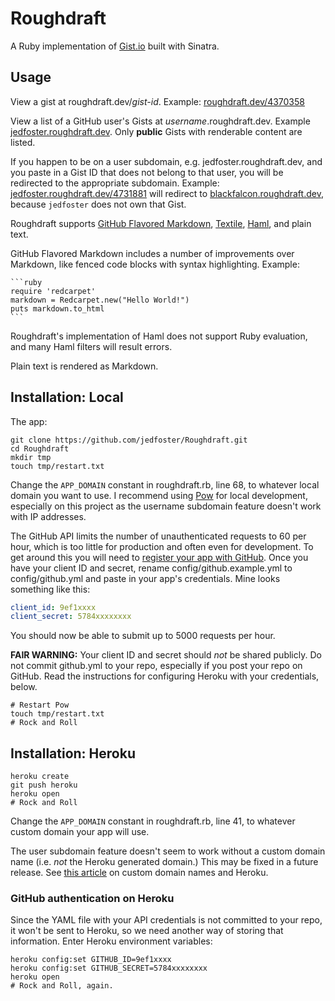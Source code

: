 Roughdraft
=====

A Ruby implementation of [Gist.io](https://github.com/idan/gistio) built with Sinatra.



## Usage ##


View a gist at roughdraft.dev/*gist-id*. Example: [roughdraft.dev/4370358](roughdraft.dev/4370358)

View a list of a GitHub user's Gists at *username*.roughdraft.dev. Example [jedfoster.roughdraft.dev](jedfoster.roughdraft.dev). Only **public** Gists with renderable content are listed. 

If you happen to be on a user subdomain, e.g. jedfoster.roughdraft.dev, and you paste in a Gist ID that does not belong to that user, you will be redirected to the appropriate subdomain. Example: [jedfoster.roughdraft.dev/4731881](jedfoster.roughdraft.dev/4731881) will redirect to [blackfalcon.roughdraft.dev](blackfalcon.roughdraft.dev), because `jedfoster` does not own that Gist.

Roughdraft supports [GitHub Flavored Markdown](https://help.github.com/articles/github-flavored-markdown), [Textile](http://redcloth.org/hobix.com/textile/), [Haml](http://haml.info/), and plain text.

GitHub Flavored Markdown includes a number of improvements over Markdown, like fenced code blocks with syntax highlighting. Example:

<pre><code>```ruby
require 'redcarpet'
markdown = Redcarpet.new("Hello World!")
puts markdown.to_html
```</code></pre>

Roughdraft's implementation of Haml does not support Ruby evaluation, and many Haml filters will result errors.

Plain text is rendered as Markdown.

## Installation: Local ##

The app:

```
git clone https://github.com/jedfoster/Roughdraft.git
cd Roughdraft
mkdir tmp
touch tmp/restart.txt
```

Change the `APP_DOMAIN` constant in roughdraft.rb, line 68, to whatever local domain you want to use. I recommend using [Pow](http://pow.cx) for local development, especially on this project as the username subdomain feature doesn't work with IP addresses.

The GitHub API limits the number of unauthenticated requests to 60 per hour, which is too little for production and often even for development. To get around this you will need to [register your app with GitHub](https://github.com/settings/applications/new). Once you have your client ID and secret, rename config/github.example.yml to config/github.yml and paste in your app's credentials. Mine looks something like this:

```yaml
client_id: 9ef1xxxx
client_secret: 5784xxxxxxxx
```

You should now be able to submit up to 5000 requests per hour. 

**FAIR WARNING:** Your client ID and secret should _not_ be shared publicly. Do not commit github.yml to your repo, especially if you post your repo on GitHub. Read the instructions for configuring Heroku with your credentials, below.

````
# Restart Pow
touch tmp/restart.txt
# Rock and Roll
````

## Installation: Heroku ##

````
heroku create
git push heroku
heroku open
# Rock and Roll
````

Change the `APP_DOMAIN` constant in roughdraft.rb, line 41, to whatever custom domain your app will use.

The user subdomain feature doesn't seem to work without a custom domain name (i.e. *not* the Heroku generated domain.) This may be fixed in a future release. See [this article](https://devcenter.heroku.com/articles/custom-domains) on custom domain names and Heroku.

### GitHub authentication on Heroku ###

Since the YAML file with your API credentials is not committed to your repo, it won't be sent to Heroku, so we need another way of storing that information. Enter Heroku environment variables:

```
heroku config:set GITHUB_ID=9ef1xxxx
heroku config:set GITHUB_SECRET=5784xxxxxxxx
heroku open
# Rock and Roll, again.
```


